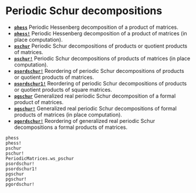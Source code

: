 # Periodic Schur decompositions

* **[`phess`](@ref)**  Periodic Hessenberg decomposition of a product of matrices.
* **[`phess!`](@ref)**  Periodic Hessenberg decomposition of a product of matrices (in place computation).
* **[`pschur`](@ref)**  Periodic Schur decompositions of products or quotient products of matrices. 
* **[`pschur!`](@ref)**  Periodic Schur decompositions of products of matrices (in place computation). 
* **[`psordschur!`](@ref)**  Reordering of periodic Schur decompositions of products or quotient products of matrices.
* **[`psordschur1!`](@ref)**  Reordering of periodic Schur decompositions of products or quotient products of square matrices.
* **[`pgschur`](@ref)**  Generalized real periodic Schur decomposition of a formal product of matrices.
* **[`pgschur!`](@ref)**  Generalized real periodic Schur decompositions of formal products of matrices (in place computation).
* **[`pgordschur!`](@ref)**  Reordering of generalized real periodic Schur decompositions a formal products of matrices.


```@docs
phess
phess!
pschur
pschur!
PeriodicMatrices.ws_pschur
psordschur!
psordschur1!
pgschur
pgschur!
pgordschur!
```
